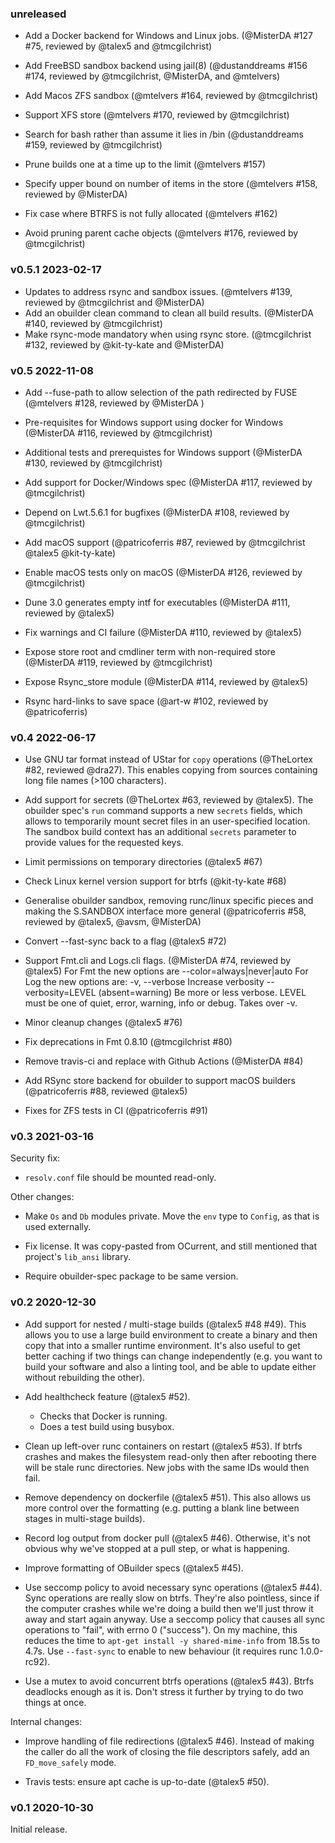 ### unreleased

- Add a Docker backend for Windows and Linux jobs.
  (@MisterDA #127 #75, reviewed by @talex5 and @tmcgilchrist)
- Add FreeBSD sandbox backend using jail(8)
  (@dustanddreams #156 #174, reviewed by @tmcgilchrist, @MisterDA, and @mtelvers)
- Add Macos ZFS sandbox (@mtelvers #164, reviewed by @tmcgilchrist)
- Support XFS store (@mtelvers #170, reviewed by @tmcgilchrist)

- Search for bash rather than assume it lies in /bin (@dustanddreams #159, reviewed by @tmcgilchrist)
- Prune builds one at a time up to the limit (@mtelvers #157)
- Specify upper bound on number of items in the store (@mtelvers #158, reviewed by @MisterDA)
- Fix case where BTRFS is not fully allocated (@mtelvers #162)
- Avoid pruning parent cache objects (@mtelvers #176, reviewed by @tmcgilchrist)

### v0.5.1 2023-02-17

- Updates to address rsync and sandbox issues.
  (@mtelvers #139, reviewed by @tmcgilchrist and @MisterDA)
- Add an obuilder clean command to clean all build results.
  (@MisterDA #140, reviewed by @tmcgilchrist)
- Make rsync-mode mandatory when using rsync store.
  (@tmcgilchrist #132, reviewed by @kit-ty-kate and @MisterDA)

### v0.5 2022-11-08

- Add --fuse-path to allow selection of the path redirected by FUSE (@mtelvers #128, reviewed by @MisterDA )
- Pre-requisites for Windows support using docker for Windows (@MisterDA #116, reviewed by @tmcgilchrist)
- Additional tests and prerequistes for Windows support (@MisterDA #130, reviewed by @tmcgilchrist)
- Add support for Docker/Windows spec (@MisterDA #117, reviewed by @tmcgilchrist)
- Depend on Lwt.5.6.1 for bugfixes (@MisterDA #108, reviewed by @tmcgilchrist)

- Add macOS support (@patricoferris #87, reviewed by @tmcgilchrist @talex5 @kit-ty-kate)
- Enable macOS tests only on macOS (@MisterDA #126, reviewed by @tmcgilchrist)
- Dune 3.0 generates empty intf for executables (@MisterDA #111, reviewed by @talex5)
- Fix warnings and CI failure (@MisterDA #110, reviewed by @talex5)

- Expose store root and cmdliner term with non-required store (@MisterDA #119, reviewed by @tmcgilchrist)
- Expose Rsync_store module (@MisterDA #114, reviewed by @talex5)
- Rsync hard-links to save space (@art-w #102, reviewed by @patricoferris)

### v0.4 2022-06-17

- Use GNU tar format instead of UStar for `copy` operations (@TheLortex #82, reviewed @dra27).
  This enables copying from sources containing long file names (>100 characters).

- Add support for secrets (@TheLortex #63, reviewed by @talex5).
  The obuilder spec's `run` command supports a new `secrets` fields, which allows to temporarily
  mount secret files in an user-specified location. The sandbox build context has an additional
  `secrets` parameter to provide values for the requested keys.

- Limit permissions on temporary directories (@talex5 #67)

- Check Linux kernel version support for btrfs (@kit-ty-kate #68)

- Generalise obuilder sandbox, removing runc/linux specific pieces and
  making the S.SANDBOX interface more general
  (@patricoferris #58, reviewed by @talex5, @avsm, @MisterDA)

- Convert --fast-sync back to a flag (@talex5 #72)

- Support Fmt.cli and Logs.cli flags. (@MisterDA #74, reviewed by @talex5)
  For Fmt the new options are --color=always|never|auto
  For Log the new options are:
    -v, --verbose Increase verbosity
    --verbosity=LEVEL (absent=warning)
        Be more or less verbose. LEVEL must be one of quiet, error,
        warning, info or debug. Takes over -v.

- Minor cleanup changes (@talex5 #76)

- Fix deprecations in Fmt 0.8.10 (@tmcgilchrist #80)

- Remove travis-ci and replace with Github Actions (@MisterDA #84)

- Add RSync store backend for obuilder to support macOS builders (@patricoferris #88, reviewed @talex5)

- Fixes for ZFS tests in CI (@patricoferris #91)

### v0.3 2021-03-16

Security fix:

- `resolv.conf` file should be mounted read-only.

Other changes:

- Make `Os` and `Db` modules private. Move the `env` type to `Config`, as that is used externally.

- Fix license. It was copy-pasted from OCurrent, and still mentioned that project's `lib_ansi` library.

- Require obuilder-spec package to be same version.

### v0.2 2020-12-30

- Add support for nested / multi-stage builds (@talex5 #48 #49).
  This allows you to use a large build environment to create a binary and then
  copy that into a smaller runtime environment. It's also useful to get better caching
  if two things can change independently (e.g. you want to build your software and also
  a linting tool, and be able to update either without rebuilding the other).

- Add healthcheck feature (@talex5 #52).
  - Checks that Docker is running.
  - Does a test build using busybox.

- Clean up left-over runc containers on restart (@talex5 #53).
  If btrfs crashes and makes the filesystem read-only then after rebooting there will be stale runc directories.
  New jobs with the same IDs would then fail.

- Remove dependency on dockerfile (@talex5 #51).
  This also allows us more control over the formatting
  (e.g. putting a blank line between stages in multi-stage builds).

- Record log output from docker pull (@talex5 #46).
  Otherwise, it's not obvious why we've stopped at a pull step, or what is happening.

- Improve formatting of OBuilder specs (@talex5 #45).

- Use seccomp policy to avoid necessary sync operations (@talex5 #44).
  Sync operations are really slow on btrfs. They're also pointless,
  since if the computer crashes while we're doing a build then we'll just throw it away and start again anyway.
  Use a seccomp policy that causes all sync operations to "fail", with errno 0 ("success").
  On my machine, this reduces the time to `apt-get install -y shared-mime-info` from 18.5s to 4.7s.
  Use `--fast-sync` to enable to new behaviour (it requires runc 1.0.0-rc92).

- Use a mutex to avoid concurrent btrfs operations (@talex5 #43).
  Btrfs deadlocks enough as it is. Don't stress it further by trying to do two things at once.

Internal changes:

- Improve handling of file redirections (@talex5 #46).
  Instead of making the caller do all the work of closing the file descriptors safely, add an `FD_move_safely` mode.

- Travis tests: ensure apt cache is up-to-date (@talex5 #50).

### v0.1 2020-10-30

Initial release.
